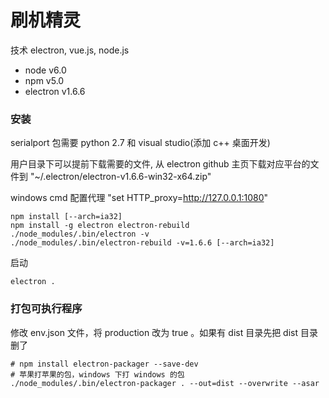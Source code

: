 # 刷机精灵

技术  electron, vue.js, node.js

* node v6.0
* npm v5.0
* electron v1.6.6


### 安装

serialport 包需要 python 2.7 和 visual studio(添加 c++ 桌面开发)

用户目录下可以提前下载需要的文件, 从 electron github 主页下载对应平台的文件到 "~/.electron/electron-v1.6.6-win32-x64.zip"

windows cmd 配置代理 "set HTTP_proxy=http://127.0.0.1:1080"

```
npm install [--arch=ia32]
npm install -g electron electron-rebuild
./node_modules/.bin/electron -v
./node_modules/.bin/electron-rebuild -v=1.6.6 [--arch=ia32]
```

启动

```
electron .
```

### 打包可执行程序

修改 env.json 文件，将 production 改为 true 。如果有 dist 目录先把 dist 目录删了

```
# npm install electron-packager --save-dev
# 苹果打苹果的包，windows 下打 windows 的包
./node_modules/.bin/electron-packager . --out=dist --overwrite --asar
```
